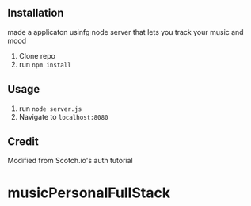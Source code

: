 ## Installation


made a applicaton usinfg node server that lets you track your music and mood 
1. Clone repo
2. run `npm install`

## Usage

1. run `node server.js`
2. Navigate to `localhost:8080`

## Credit

Modified from Scotch.io's auth tutorial
# musicPersonalFullStack


